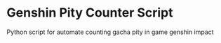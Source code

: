 # Genshin Pity Counter Script
Python script for automate counting gacha pity in game genshin impact
